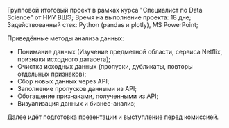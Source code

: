 Групповой итоговый проект в рамках курса "Специалист по Data Science" от НИУ ВШЭ;
Время на выполнение проекта: 18 дне;
Задействованный стек: Python (pandas и plotly), MS PowerPoint;

Приведённые методы анализа данных:
- Понимание данных (Изучение предметной области, сервиса Netflix, признаки исходного датасета);
- Очистка исходных данных (пропуски, дубликаты, повторы отдельных признаков);
- Сбор новых данных через API;
- Заполнение пропусков данными из API;
- Обогащение признаками, полученными из API;
- Визуализация данных и бизнес-анализ;

Далее идёт подготовка презентации и выступление перед комиссией.
